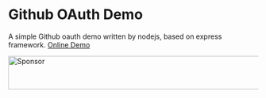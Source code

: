 # Github OAuth Demo
A simple Github oauth demo written by nodejs, based on express framework.
[Online Demo](http://oauthtest.zenglong.top:8085/)


<a target='_blank' rel='nofollow' href='https://app.codesponsor.io/link/q6NFtNujicHJPWrvRTPNrD5i/zenglo/githubOAuthDemo'>
  <img alt='Sponsor' width='888' height='68' src='https://app.codesponsor.io/embed/q6NFtNujicHJPWrvRTPNrD5i/zenglo/githubOAuthDemo.svg' />
</a>
